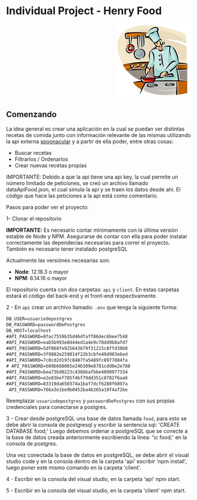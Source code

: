 
# Individual Project - Henry Food

<p align="right">
  <img height="200" src="./cooking.png" />
</p>


## Comenzando

La idea general es crear una aplicación en la cual se puedan ver distintas recetas de comida junto con información relevante de las mismas utilizando la api externa [spoonacular](https://spoonacular.com/food-api) y a partir de ella poder, entre otras cosas:

- Buscar recetas
- Filtrarlos / Ordenarlos
- Crear nuevas recetas propias

IMPORTANTE: Debido a que la api tiene una api key, la cual permite un número limitado de peticiones, se creó un archivo llamado dataApiFood.json, el cual simula la api y se traen los datos desde ahi. El código que hace las peticiones a la api está como comentario.

Pasos para poder ver el proyecto:

 1- Clonar el repositorio

__IMPORTANTE:__ Es necesario contar minimamente con la última versión estable de Node y NPM. Asegurarse de contar con ella para poder instalar correctamente las dependecias necesarias para correr el proyecto. También es necesario tener instalado postgreSQL

Actualmente las versiónes necesarias son:

- __Node__: 12.18.3 o mayor
- __NPM__: 6.14.16 o mayor

El repositorio cuenta con dos carpetas: `api` y `client`. En estas carpetas estará el código del back-end y el front-end respectivamente.

2 - En `api` crear un archivo llamado: `.env` que tenga la siguiente forma:

```env
DB_USER=usuariodepostgres
DB_PASSWORD=passwordDePostgres
DB_HOST=localhost
#API_PASSWORD=8fac7559b35d46dfaff86dec6bee7548
#API_PASSWORD=eab5b993e0d44ed1a4e9c78dd9b8afd7
#API_PASSWORD=5df068fe925643679f31215c8ffd38b0
#API_PASSWORD=3f9882e259014f22b3cbfe49d903e6ed
#API_PASSWORD=7c0cd2d19fc8487fa5489fc8977884fa
# API_PASSWORD=b89b668065e24b309e8781cdd0e2e788
#API_PASSWORD=bea73bd0223c436bbafbbe4890977334
#API_PASSWORD=e2e83bef705f4bf79dd351c8782f6aa6
#API_PASSWORD=83319da650374a1baf7dcf6280f6897a
 API_PASSWORD=766a3e1be9b0452ba4b265a19f4af2be
```

Reemplazar `usuariodepostgres` y `passwordDePostgres` con sus propias credenciales para conectarse a postgres.

3 - Crear desde postgreSQL una base de datos llamada `food`, para esto se debe abrir la consola de postgresql y escribir la sentencia sql: 'CREATE DATABASE food;'
Luego debemos ordenar a postgreSQL que se conecte a la base de datos creada anteriormente escribiendo la línea: '\c food;' en la consola de postgres.

Una vez conectada la base de datos en postgreSQL, se debe abrir el visual studio code y en la consola dentro de la carpeta 'api' escribir 'npm install', luego poner este mismo comando en la carpeta 'client'.

4 - Escribir en la consola del visual studio, en la carpeta 'api' npm start.

5 - Escribir en la consola del visual studio, en la carpeta 'client' npm start.
